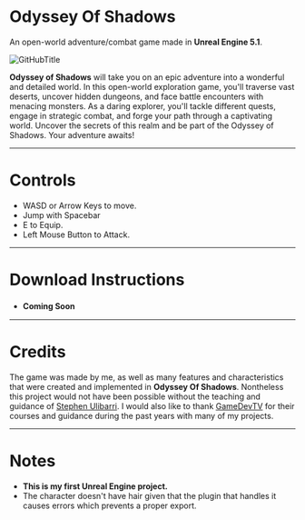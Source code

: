 # Odyssey Of Shadows
 An open-world adventure/combat game made in **Unreal Engine 5.1**.


![GitHubTitle](https://github.com/Pecas-Dev/OdysseyOfShadows/assets/91339821/f861be63-da5b-4ac2-9755-5261c51fb777)



**Odyssey of Shadows** will take you on an epic adventure into a wonderful and detailed world. In this open-world exploration game, you'll traverse vast deserts, uncover hidden dungeons, and face battle encounters with menacing monsters. As a daring explorer, you'll tackle different quests, engage in strategic combat, and forge your path through a captivating world. Uncover the secrets of this realm and be part of the Odyssey of Shadows. Your adventure awaits!

--------------------------------
# Controls

- WASD or Arrow Keys to move.
- Jump with Spacebar
- E to Equip.
- Left Mouse Button to Attack.

--------------------------------
# Download Instructions

- **Coming Soon**
ㅤ
  
--------------------------------
# Credits

The game was made by me, as well as many features and characteristics that were created and implemented in **Odyssey Of Shadows**. Nontheless this project would not have been possible without the teaching and guidance of [Stephen Ulibarri](https://www.linkedin.com/in/stephen-ulibarri-980a10169/). I would also like to thank [GameDevTV](https://www.gamedev.tv/https://www.gamedev.tv/) for their courses and guidance during the past years with many of my projects.
‎ 

--------------------------------
 # Notes

 - **This is my first Unreal Engine project.**
 - The character doesn't have hair given that the plugin that handles it causes errors which prevents a proper export.
